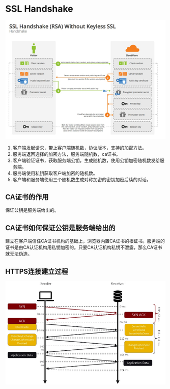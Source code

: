 # SSL Handshake

![](../Images/Network/SSLHandshake/1.png)

1. 客户端发起请求，带上客户端随机数，协议版本，支持的加密方法。
1. 服务端返回选择的加密方法，服务端随机数，ca证书。
1. 客户端验证证书，获取服务端公钥，生成随机数，使用公钥加密随机数发给服务端。
1. 服务端使用私钥获取客户端加密的随机数。
1. 客户端和服务端使用三个随机数生成对称加密的密钥加密后续的对话。

## CA证书的作用

保证公钥是服务端给出的。

## CA证书如何保证公钥是服务端给出的

建立在客户端信任CA证书机构的基础上，浏览器内置CA证书的根证书。服务端的证书是由CA认证机构用私钥加密的。只要CA认证机构私钥不泄露，那么CA证书就无法伪造。

## HTTPS连接建立过程

![](../Images/Network/SSLHandshake/2.png)